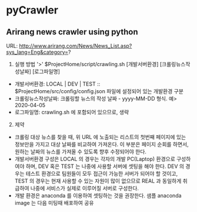 # pyCrawler
Arirang news crawler using python
------------------------------------
URL: http://www.arirang.com/News/News_List.asp?sys_lang=Eng&category=?

1. 실행 방법
  '>' $ProjectHome/script/crawling.sh [개발서버환경] [크롤링뉴스작성날짜] [로그파일명]
  
  - 개발서버환경: LOCAL | DEV | TEST  :: $ProjectHome/src/config/config.json 파일에 설정되어 있는 개발환경 구분
  - 크롤링뉴스작성날짜: 크롤링할 뉴스의 작성 날짜 - yyyy-MM-DD 형식. 예> 2020-04-05
  - 로그파일명: crawling.sh 에 포함되어 있으므로, 생략
     
2. 제약
  - 크롤링 대상 뉴스를 찾을 때, 위 URL 에 노출되는 리스트의 첫번째 페이지에 있는 정보만을 가지고 대상 날짜를 비교하여 가져온다. 이 부분은 페이지 순회를 하면서, 원하는 날짜의 뉴스를 가져올 수 있도록 향후 수정되어야 한다.
  - 개발서버환경 구성은 LOCAL 의 경우는 각자의 개발 PC(Laptop) 환경으로 구성하여야 하며, DEV 혹은 TEST 는 나중에 사용할 서버에 셋팅을 해야 한다. DEV 의 경우는 테스트 환경으로 팀원들이 모두 접근이 가능한 서버가 되어야 할 것이고, TEST 의 경우는 현재 사용할 수 있는 자원이 많이 없으므로 REAL 과 동일하게 취급하여 나중에 서비스가 실제로 이루어질 서버로 구성한다.
  - 개발 환경은 anaconda 를 이용하여 셋팅하는 것을 권장한다. 샘플 anaconda image 는 다음 미팅때 배포하여 공유
